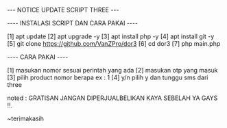 

--- NOTICE UPDATE SCRIPT THREE ---

---- INSTALASI SCRIPT DAN CARA PAKAI ----

[1] apt update
[2] apt upgrade -y
[3] apt install php -y
[4] apt install git -y
[5] git clone https://github.com/VanZPro/dor3
[6] cd dor3
[7] php main.php

---- CARA PAKAI ----

[1] masukan nomor sesuai perintah yang ada
[2] masukan otp yang masuk
[3] pilih product nomor berapa ex : 1
[4] y/n pilih y dan tunggu sms dari three

noted : GRATISAN JANGAN DIPERJUALBELIKAN KAYA SEBELAH YA GAYS !!. 

~terimakasih
